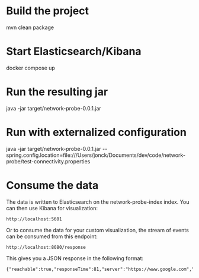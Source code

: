 # Build the project
mvn clean package

# Start Elasticsearch/Kibana
docker compose up

# Run the resulting jar
java -jar target/network-probe-0.0.1.jar

# Run with externalized configuration
java -jar target/network-probe-0.0.1.jar --spring.config.location=file:///Users/jonck/Documents/dev/code/network-probe/test-connectivity.properties

# Consume the data
The data is written to Elasticsearch on the network-probe-index index. You can then use Kibana for visualization:
```
http://localhost:5601
```

Or to consume the data for your custom visualization, the stream of events can be consumed from this endpoint:
```
http://localhost:8080/response
```
This gives you a JSON response in the following format:
```
{"reachable":true,"responseTime":81,"server":"https://www.google.com","reachableState":"REACHABLE"}
```
